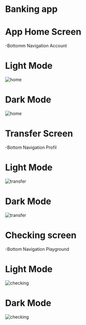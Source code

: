# Banking app
# App Home Screen
  -Bottomm Navigation Account 
# Light Mode 
  ![home](https://github.com/azewudie/BankAccount/assets/78126519/b086e798-5b6c-44a6-92fe-094c029c1a48)

# Dark Mode 
![home](https://github.com/azewudie/BankAccount/assets/78126519/abfce271-5f3d-4eac-b9a9-7a8ee3edb7ca)

# Transfer Screen
  -Bottom Navigation Profil 
# Light Mode
  ![transfer](https://github.com/azewudie/BankAccount/assets/78126519/407dae0f-2dcf-4f1e-8527-4d062801145f)
# Dark Mode
 ![transfer](https://github.com/azewudie/BankAccount/assets/78126519/441c4d72-0931-4920-8431-e761d93bce8e)

# Checking screen 
  -Bottom Navigation Playground 
# Light Mode 
![checking](https://github.com/azewudie/BankAccount/assets/78126519/5ec347dc-0afb-4df2-9a97-701ebca6408e)
# Dark Mode 
![checking](https://github.com/azewudie/BankAccount/assets/78126519/4f53113e-59f3-4eb4-beaf-f00cf4474336)
